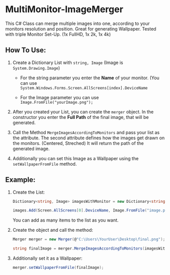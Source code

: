# MultiMonitor-ImageMerger
This C# Class can merge multiple images into one, according to your monitors resolution and position. Great for generating Wallpaper. Tested with triple Monitor Set-Up. (1x FullHD, 1x 2k, 1x 4k)


## How To Use:
1. Create a Dictionary List with `string, Image` (Image is `System.Drawing.Image`)

   - For the string parameter you enter the __Name__ of your monitor. (You can use
   `System.Windows.Forms.Screen.AllScreens[index].DeviceName`
   
   - For the Image parameter you can use 
   `Image.FromFile("yourImage.png");`
  
  
2. After you created your List, you can create the `merger` object. In the constructor you enter the __Full Path__ of the final image, that will be generated.
3. Call the Method `MergeImagesAccordingToMonitors` and pass your list as the attribute. The second attribute defines how the images get drawn on the monitors. (Centered, Streched) It will return the path of the generated image.
4. Additionally you can set this Image as a Wallpaper using the `setWallpaperFromFile` method.


## Example:
1. Create the List:

   ```c#
   Dictionary<string, Image> imagesWithMonitor = new Dictionary<string, Image>();
   
   images.Add(Screen.AllScreens[0].DeviceName, Image.FromFile("image.png"));
   ```
   
   You can add as many items to the list as you want.

2. Create the object and call the method:

   ```c#
   Merger merger = new Merger(@"C:\Users\YourUser\Desktop\final.png");
   
   string finalImage = merger.MergeImagesAccordingToMonitors(imagesWithMonitor, Merger.SCALEMODE.STRETCHED);
   ```

3. Additionally set it as a Wallpaper:

   ```c#
   merger.setWallpaperFromFile(finalImage);
   ```
